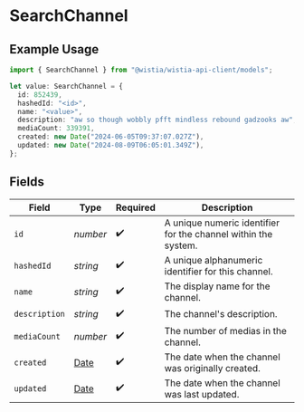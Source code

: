 # SearchChannel

## Example Usage

```typescript
import { SearchChannel } from "@wistia/wistia-api-client/models";

let value: SearchChannel = {
  id: 852439,
  hashedId: "<id>",
  name: "<value>",
  description: "aw so though wobbly pfft mindless rebound gadzooks aw",
  mediaCount: 339391,
  created: new Date("2024-06-05T09:37:07.027Z"),
  updated: new Date("2024-08-09T06:05:01.349Z"),
};
```

## Fields

| Field                                                                                         | Type                                                                                          | Required                                                                                      | Description                                                                                   |
| --------------------------------------------------------------------------------------------- | --------------------------------------------------------------------------------------------- | --------------------------------------------------------------------------------------------- | --------------------------------------------------------------------------------------------- |
| `id`                                                                                          | *number*                                                                                      | :heavy_check_mark:                                                                            | A unique numeric identifier for the channel within the system.                                |
| `hashedId`                                                                                    | *string*                                                                                      | :heavy_check_mark:                                                                            | A unique alphanumeric identifier for this channel.                                            |
| `name`                                                                                        | *string*                                                                                      | :heavy_check_mark:                                                                            | The display name for the channel.                                                             |
| `description`                                                                                 | *string*                                                                                      | :heavy_check_mark:                                                                            | The channel's description.                                                                    |
| `mediaCount`                                                                                  | *number*                                                                                      | :heavy_check_mark:                                                                            | The number of medias in the channel.                                                          |
| `created`                                                                                     | [Date](https://developer.mozilla.org/en-US/docs/Web/JavaScript/Reference/Global_Objects/Date) | :heavy_check_mark:                                                                            | The date when the channel was originally created.                                             |
| `updated`                                                                                     | [Date](https://developer.mozilla.org/en-US/docs/Web/JavaScript/Reference/Global_Objects/Date) | :heavy_check_mark:                                                                            | The date when the channel was last updated.                                                   |